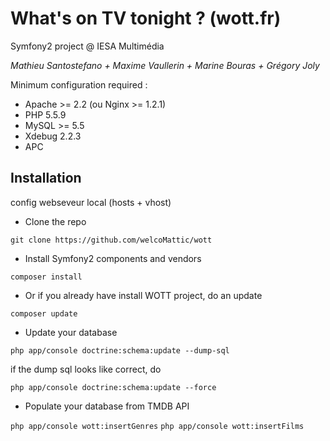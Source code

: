 What's on TV tonight ? (wott.fr)
====

Symfony2 project @ IESA Multimédia

*Mathieu Santostefano + Maxime Vaullerin + Marine Bouras + Grégory Joly*

Minimum configuration required :

- Apache >= 2.2 (ou Nginx >= 1.2.1)
- PHP 5.5.9
- MySQL >= 5.5
- Xdebug 2.2.3
- APC

## Installation

config webseveur local (hosts + vhost)

- Clone the repo

```git clone https://github.com/welcoMattic/wott```

- Install Symfony2 components and vendors

```composer install```

- Or if you already have install WOTT project, do an update

```composer update```

- Update your database

``` php app/console doctrine:schema:update --dump-sql ```

if the dump sql looks like correct, do

``` php app/console doctrine:schema:update --force ```

- Populate your database from TMDB API

``` php app/console wott:insertGenres ```
``` php app/console wott:insertFilms ```